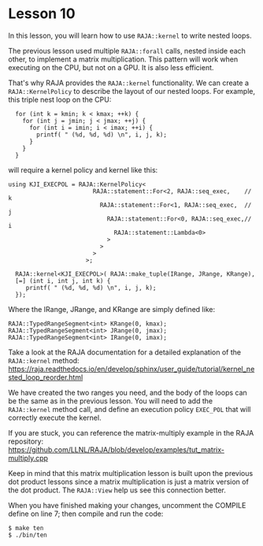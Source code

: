 # Lesson 10

In this lesson, you will learn how to use `RAJA::kernel` to write nested loops.

The previous lesson used multiple `RAJA::forall` calls, nested inside each
other, to implement a matrix multiplication. This pattern will work when
executing on the CPU, but not on a GPU. It is also less efficient. 

That's why RAJA provides the `RAJA::kernel` functionality. We can create a
`RAJA::KernelPolicy` to describe the layout of our nested loops. For example,
this triple nest loop on the CPU:

```
  for (int k = kmin; k < kmax; ++k) {
    for (int j = jmin; j < jmax; ++j) {
      for (int i = imin; i < imax; ++i) {
        printf( " (%d, %d, %d) \n", i, j, k);
      }
    }
  }
```

will require a kernel policy and kernel like this:

```
using KJI_EXECPOL = RAJA::KernelPolicy<
                        RAJA::statement::For<2, RAJA::seq_exec,    // k
                          RAJA::statement::For<1, RAJA::seq_exec,  // j
                            RAJA::statement::For<0, RAJA::seq_exec,// i 
                              RAJA::statement::Lambda<0>
                            > 
                          > 
                        > 
                      >;

  RAJA::kernel<KJI_EXECPOL>( RAJA::make_tuple(IRange, JRange, KRange),
  [=] (int i, int j, int k) { 
     printf( " (%d, %d, %d) \n", i, j, k);
  });
```

Where the IRange, JRange, and KRange are simply defined like:

```
RAJA::TypedRangeSegment<int> KRange(0, kmax);
RAJA::TypedRangeSegment<int> JRange(0, jmax);
RAJA::TypedRangeSegment<int> IRange(0, imax);
```

Take a look at the RAJA documentation for a detailed explanation of the
`RAJA::kernel` method:
https://raja.readthedocs.io/en/develop/sphinx/user_guide/tutorial/kernel_nested_loop_reorder.html

We have created the two ranges you need, and the body of the loops can be the
same as in the previous lesson. You will need to add the `RAJA::kernel` method
call, and define an execution policy `EXEC_POL` that will correctly execute the
kernel. 

If you are stuck, you can reference the matrix-multiply example in the RAJA
repository:
https://github.com/LLNL/RAJA/blob/develop/examples/tut_matrix-multiply.cpp

Keep in mind that this matrix multiplication lesson is built upon the previous
dot product lessons since a matrix multiplication is just a matrix version of
the dot product. The `RAJA::View` help us see this connection better.

When you have finished making your changes, uncomment the COMPILE define on line 7;
then compile and run the code:

```
$ make ten
$ ./bin/ten
```
